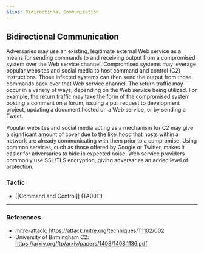 ```yaml
---
alias: Bidirectional Communication
---
```


## Bidirectional Communication

Adversaries may use an existing, legitimate external Web service as a means for sending commands to and receiving output from a compromised system over the Web service channel. Compromised systems may leverage popular websites and social media to host command and control (C2) instructions. Those infected systems can then send the output from those commands back over that Web service channel. The return traffic may occur in a variety of ways, depending on the Web service being utilized. For example, the return traffic may take the form of the compromised system posting a comment on a forum, issuing a pull request to development project, updating a document hosted on a Web service, or by sending a Tweet. 

Popular websites and social media acting as a mechanism for C2 may give a significant amount of cover due to the likelihood that hosts within a network are already communicating with them prior to a compromise. Using common services, such as those offered by Google or Twitter, makes it easier for adversaries to hide in expected noise. Web service providers commonly use SSL/TLS encryption, giving adversaries an added level of protection. 


### Tactic

- [[Command and Control]] (TA0011)


---
### References

- mitre-attack: https://attack.mitre.org/techniques/T1102/002
- University of Birmingham C2: https://arxiv.org/ftp/arxiv/papers/1408/1408.1136.pdf
